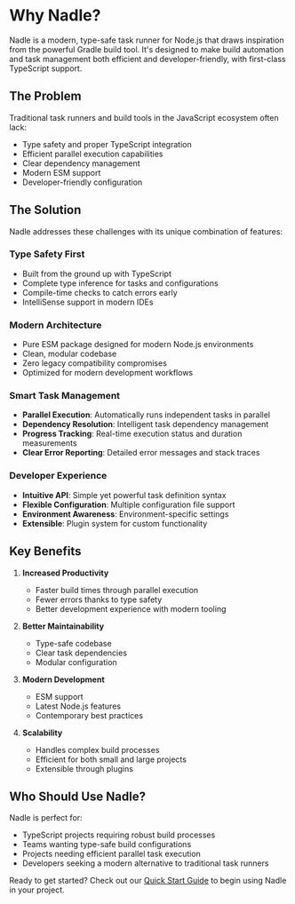 # Why Nadle?

Nadle is a modern, type-safe task runner for Node.js that draws inspiration from the powerful Gradle build tool. It's designed to make build automation and task management both efficient and developer-friendly, with first-class TypeScript support.

## The Problem

Traditional task runners and build tools in the JavaScript ecosystem often lack:

- Type safety and proper TypeScript integration
- Efficient parallel execution capabilities
- Clear dependency management
- Modern ESM support
- Developer-friendly configuration

## The Solution

Nadle addresses these challenges with its unique combination of features:

### Type Safety First

- Built from the ground up with TypeScript
- Complete type inference for tasks and configurations
- Compile-time checks to catch errors early
- IntelliSense support in modern IDEs

### Modern Architecture

- Pure ESM package designed for modern Node.js environments
- Clean, modular codebase
- Zero legacy compatibility compromises
- Optimized for modern development workflows

### Smart Task Management

- **Parallel Execution**: Automatically runs independent tasks in parallel
- **Dependency Resolution**: Intelligent task dependency management
- **Progress Tracking**: Real-time execution status and duration measurements
- **Clear Error Reporting**: Detailed error messages and stack traces

### Developer Experience

- **Intuitive API**: Simple yet powerful task definition syntax
- **Flexible Configuration**: Multiple configuration file support
- **Environment Awareness**: Environment-specific settings
- **Extensible**: Plugin system for custom functionality

## Key Benefits

1. **Increased Productivity**
   - Faster build times through parallel execution
   - Fewer errors thanks to type safety
   - Better development experience with modern tooling

2. **Better Maintainability**
   - Type-safe codebase
   - Clear task dependencies
   - Modular configuration

3. **Modern Development**
   - ESM support
   - Latest Node.js features
   - Contemporary best practices

4. **Scalability**
   - Handles complex build processes
   - Efficient for both small and large projects
   - Extensible through plugins

## Who Should Use Nadle?

Nadle is perfect for:

- TypeScript projects requiring robust build processes
- Teams wanting type-safe build configurations
- Projects needing efficient parallel task execution
- Developers seeking a modern alternative to traditional task runners

Ready to get started? Check out our [Quick Start Guide](./installation.md) to begin using Nadle in your project.
